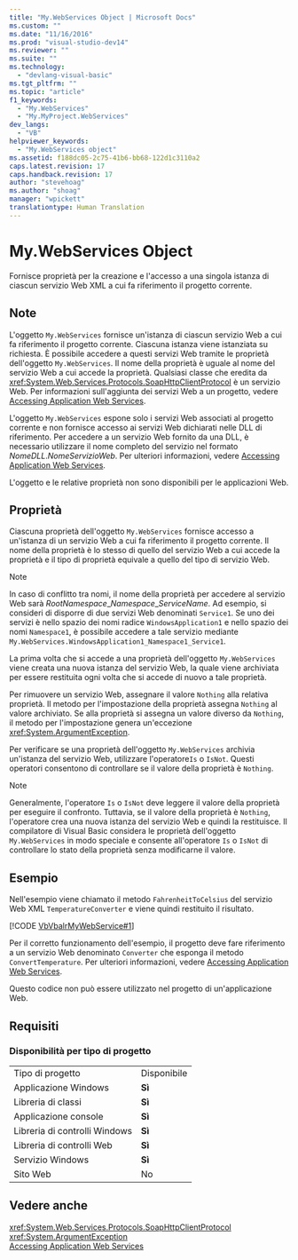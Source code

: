 ```yaml
---
title: "My.WebServices Object | Microsoft Docs"
ms.custom: ""
ms.date: "11/16/2016"
ms.prod: "visual-studio-dev14"
ms.reviewer: ""
ms.suite: ""
ms.technology: 
  - "devlang-visual-basic"
ms.tgt_pltfrm: ""
ms.topic: "article"
f1_keywords: 
  - "My.WebServices"
  - "My.MyProject.WebServices"
dev_langs: 
  - "VB"
helpviewer_keywords: 
  - "My.WebServices object"
ms.assetid: f188dc05-2c75-41b6-bb68-122d1c3110a2
caps.latest.revision: 17
caps.handback.revision: 17
author: "stevehoag"
ms.author: "shoag"
manager: "wpickett"
translationtype: Human Translation
---
```

# My.WebServices Object
Fornisce proprietà per la creazione e l'accesso a una singola istanza di ciascun servizio Web XML a cui fa riferimento il progetto corrente.  
  
## Note  
 L'oggetto `My.WebServices` fornisce un'istanza di ciascun servizio Web a cui fa riferimento il progetto corrente.  Ciascuna istanza viene istanziata su richiesta.  È possibile accedere a questi servizi Web tramite le proprietà dell'oggetto `My.WebServices`.  Il nome della proprietà è uguale al nome del servizio Web a cui accede la proprietà.  Qualsiasi classe che eredita da <xref:System.Web.Services.Protocols.SoapHttpClientProtocol> è un servizio Web.  Per informazioni sull'aggiunta dei servizi Web a un progetto, vedere [Accessing Application Web Services](../../../visual-basic/developing-apps/programming/accessing-application-web-services.md).  
  
 L'oggetto `My.WebServices` espone solo i servizi Web associati al progetto corrente  e non fornisce accesso ai servizi Web dichiarati nelle DLL di riferimento.  Per accedere a un servizio Web fornito da una DLL, è necessario utilizzare il nome completo del servizio nel formato *NomeDLL*.*NomeServizioWeb*.  Per ulteriori informazioni, vedere [Accessing Application Web Services](../../../visual-basic/developing-apps/programming/accessing-application-web-services.md).  
  
 L'oggetto e le relative proprietà non sono disponibili per le applicazioni Web.  
  
## Proprietà  
 Ciascuna proprietà dell'oggetto `My.WebServices` fornisce accesso a un'istanza di un servizio Web a cui fa riferimento il progetto corrente.  Il nome della proprietà è lo stesso di quello del servizio Web a cui accede la proprietà e il tipo di proprietà equivale a quello del tipo di servizio Web.  
  
> [!NOTE]
>  In caso di conflitto tra nomi, il nome della proprietà per accedere al servizio Web sarà *RootNamespace*\_*Namespace*\_*ServiceName*.  Ad esempio, si consideri di disporre di due servizi Web denominati `Service1`.  Se uno dei servizi è nello spazio dei nomi radice `WindowsApplication1` e nello spazio dei nomi `Namespace1`, è possibile accedere a tale servizio mediante `My.WebServices.WindowsApplication1_Namespace1_Service1`.  
  
 La prima volta che si accede a una proprietà dell'oggetto `My.WebServices` viene creata una nuova istanza del servizio Web, la quale viene archiviata  per essere restituita ogni volta che si accede di nuovo a tale proprietà.  
  
 Per rimuovere un servizio Web, assegnare il valore `Nothing` alla relativa proprietà.  Il metodo per l'impostazione della proprietà assegna `Nothing` al valore archiviato.  Se alla proprietà si assegna un valore diverso da `Nothing`, il metodo per l'impostazione genera un'eccezione <xref:System.ArgumentException>.  
  
 Per verificare se una proprietà dell'oggetto `My.WebServices` archivia un'istanza del servizio Web, utilizzare l'operatore`Is` o `IsNot`.  Questi operatori consentono di controllare se il valore della proprietà è `Nothing`.  
  
> [!NOTE]
>  Generalmente, l'operatore `Is` o `IsNot` deve leggere il valore della proprietà per eseguire il confronto.  Tuttavia, se il valore della proprietà è `Nothing`, l'operatore crea una nuova istanza del servizio Web e quindi la restituisce.  Il compilatore di Visual Basic considera le proprietà dell'oggetto `My.WebServices` in modo speciale e consente all'operatore `Is` o `IsNot` di controllare lo stato della proprietà senza modificarne il valore.  
  
## Esempio  
 Nell'esempio viene chiamato il metodo `FahrenheitToCelsius` del servizio Web XML `TemperatureConverter` e viene quindi restituito il risultato.  
  
 [!CODE [VbVbalrMyWebService#1](../CodeSnippet/VS_Snippets_VBCSharp/VbVbalrMyWebService#1)]  
  
 Per il corretto funzionamento dell'esempio, il progetto deve fare riferimento a un servizio Web denominato `Converter` che esponga il metodo `ConvertTemperature`.  Per ulteriori informazioni, vedere [Accessing Application Web Services](../../../visual-basic/developing-apps/programming/accessing-application-web-services.md).  
  
 Questo codice non può essere utilizzato nel progetto di un'applicazione Web.  
  
## Requisiti  
  
### Disponibilità per tipo di progetto  
  
|||  
|-|-|  
|Tipo di progetto|Disponibile|  
|Applicazione Windows|**Sì**|  
|Libreria di classi|**Sì**|  
|Applicazione console|**Sì**|  
|Libreria di controlli Windows|**Sì**|  
|Libreria di controlli Web|**Sì**|  
|Servizio Windows|**Sì**|  
|Sito Web|No|  
  
## Vedere anche  
 <xref:System.Web.Services.Protocols.SoapHttpClientProtocol>   
 <xref:System.ArgumentException>   
 [Accessing Application Web Services](../../../visual-basic/developing-apps/programming/accessing-application-web-services.md)